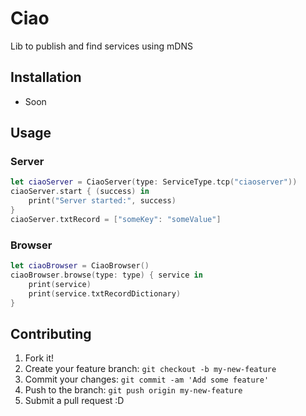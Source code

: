 
# Ciao

Lib to publish and find services using mDNS

## Installation

- Soon

## Usage

### Server
```swift
let ciaoServer = CiaoServer(type: ServiceType.tcp("ciaoserver"))
ciaoServer.start { (success) in
    print("Server started:", success)
}
ciaoServer.txtRecord = ["someKey": "someValue"]
```

### Browser
```swift
let ciaoBrowser = CiaoBrowser()
ciaoBrowser.browse(type: type) { service in
    print(service)
    print(service.txtRecordDictionary)
}
```

## Contributing

1. Fork it!
2. Create your feature branch: `git checkout -b my-new-feature`
3. Commit your changes: `git commit -am 'Add some feature'`
4. Push to the branch: `git push origin my-new-feature`
5. Submit a pull request :D
